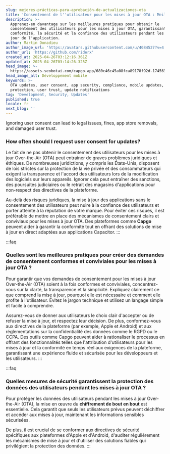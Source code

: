 ```yaml
---
slug: mejores-prácticas-para-aprobación-de-actualizaciones-ota
title: 'Consentement de l''utilisateur pour les mises à jour OTA : Meilleures pratiques'
description: >-
  Apprenez-en davantage sur les meilleures pratiques pour obtenir le
  consentement des utilisateurs pour les mises à jour OTA, garantissant la
  conformité, la sécurité et la confiance des utilisateurs pendant les mises à
  jour de l'application.
author: Martin Donadieu
author_image_url: 'https://avatars.githubusercontent.com/u/4084527?v=4'
author_url: 'https://github.com/riderx'
created_at: 2025-04-26T03:12:16.361Z
updated_at: 2025-04-26T03:14:26.325Z
head_image: >-
  https://assets.seobotai.com/capgo.app/680c46c45a08fca89178f92d-1745637266325.jpg
head_image_alt: Développement mobile
keywords: >-
  OTA updates, user consent, app security, compliance, mobile updates, data
  protection, user trust, update notifications
tag: 'Development, Security, Updates'
published: true
locale: fr
next_blog: ''
---
```

Ignoring user consent can lead to legal issues, fines, app store removals, and damaged user trust.

### How often should I request user consent for updates?

Le fait de ne pas obtenir le consentement des utilisateurs pour les mises à jour Over-the-Air (OTA) peut entraîner de graves problèmes juridiques et éthiques. De nombreuses juridictions, y compris les États-Unis, disposent de lois strictes sur la protection de la vie privée et des consommateurs qui exigent la transparence et l'accord des utilisateurs lors de la modification des logiciels sur leurs appareils. Ignorer cela peut entraîner des sanctions, des poursuites judiciaires ou le retrait des magasins d'applications pour non-respect des directives de la plateforme.

Au-delà des risques juridiques, la mise à jour des applications sans le consentement des utilisateurs peut nuire à la confiance des utilisateurs et porter atteinte à la réputation de votre marque. Pour éviter ces risques, il est préférable de mettre en place des mécanismes de consentement clairs et conviviaux pour les mises à jour OTA. Des plateformes comme **Capgo** peuvent aider à garantir la conformité tout en offrant des solutions de mise à jour en direct adaptées aux applications Capacitor.
:::

:::faq
### Quelles sont les meilleures pratiques pour créer des demandes de consentement conformes et conviviales pour les mises à jour OTA ?

Pour garantir que vos demandes de consentement pour les mises à jour Over-the-Air (OTA) soient à la fois conformes et conviviales, concentrez-vous sur la clarté, la transparence et la simplicité. Expliquez clairement ce que comprend la mise à jour, pourquoi elle est nécessaire et comment elle profite à l'utilisateur. Évitez le jargon technique et utilisez un langage simple et facile à comprendre.

Assurez-vous de donner aux utilisateurs le choix clair d'accepter ou de refuser la mise à jour, et respectez leur décision. De plus, conformez-vous aux directives de la plateforme (par exemple, Apple et Android) et aux réglementations sur la confidentialité des données comme le RGPD ou le CCPA. Des outils comme Capgo peuvent aider à rationaliser le processus en offrant des fonctionnalités telles que l'attribution d'utilisateurs pour les mises à jour et la conformité en temps réel aux exigences de la plateforme, garantissant une expérience fluide et sécurisée pour les développeurs et les utilisateurs.
:::

:::faq
### Quelles mesures de sécurité garantissent la protection des données des utilisateurs pendant les mises à jour OTA ?

Pour protéger les données des utilisateurs pendant les mises à jour Over-the-Air (OTA), la mise en œuvre du **chiffrement de bout en bout** est essentielle. Cela garantit que seuls les utilisateurs prévus peuvent déchiffrer et accéder aux mises à jour, maintenant les informations sensibles sécurisées.

De plus, il est crucial de se conformer aux directives de sécurité spécifiques aux plateformes d'Apple et d'Android, d'auditer régulièrement les mécanismes de mise à jour et d'utiliser des solutions fiables qui privilégient la protection des données.
:::
